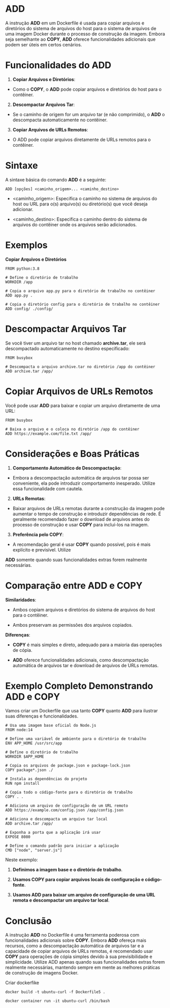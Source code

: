 # ADD

A instrução **ADD** em um Dockerfile é usada para copiar arquivos e diretórios do sistema de arquivos do host para o sistema de arquivos de uma imagem Docker durante o processo de construção da imagem. Embora seja semelhante ao **COPY**, **ADD** oferece funcionalidades adicionais que podem ser úteis em certos cenários.

# Funcionalidades do ADD

1. **Copiar Arquivos e Diretórios**:

 - Como o **COPY**, o **ADD** pode copiar arquivos e diretórios do host para o contêiner.

2. **Descompactar Arquivos Tar**:

 - Se o caminho de origem for um arquivo tar (e não comprimido), o **ADD** o descompacta automaticamente no contêiner.

3. **Copiar Arquivos de URLs Remotos**:

 - O ADD pode copiar arquivos diretamente de URLs remotos para o contêiner.

# Sintaxe

A sintaxe básica do comando **ADD** é a seguinte:

    ADD [opções] <caminho_origem>... <caminho_destino>

 - <caminho_origem>: Especifica o caminho no sistema de arquivos do host ou URL para o(s) arquivo(s) ou diretório(s) que você deseja adicionar.

 - <caminho_destino>: Especifica o caminho dentro do sistema de arquivos do contêiner onde os arquivos serão adicionados.

# Exemplos

**Copiar Arquivos e Diretórios**

    FROM python:3.8

    # Define o diretório de trabalho
    WORKDIR /app

    # Copia o arquivo app.py para o diretório de trabalho no contêiner
    ADD app.py .

    # Copia o diretório config para o diretório de trabalho no contêiner
    ADD config/ ./config/

# Descompactar Arquivos Tar

Se você tiver um arquivo tar no host chamado **archive.tar**, ele será descompactado automaticamente no destino especificado:

    FROM busybox

    # Descompacta o arquivo archive.tar no diretório /app do contêiner
    ADD archive.tar /app/

# Copiar Arquivos de URLs Remotos

Você pode usar **ADD** para baixar e copiar um arquivo diretamente de uma URL:

    FROM busybox

    # Baixa o arquivo e o coloca no diretório /app do contêiner
    ADD https://example.com/file.txt /app/

# Considerações e Boas Práticas

1. **Comportamento Automático de Descompactação**:

 - Embora a descompactação automática de arquivos tar possa ser conveniente, ela pode introduzir comportamento inesperado. Utilize essa funcionalidade com cautela.

2. **URLs Remotas**:

 - Baixar arquivos de URLs remotas durante a construção da imagem pode aumentar o tempo de construção e introduzir dependências de rede. É geralmente recomendado fazer o download de arquivos antes do processo de construção e usar **COPY** para incluí-los na imagem.

3. **Preferência pelo COPY**:

 - A recomendação geral é usar **COPY** quando possível, pois é mais explícito e previsível. Utilize

 **ADD** somente quando suas funcionalidades extras forem realmente necessárias.

# Comparação entre ADD e COPY

**Similaridades**:

 - Ambos copiam arquivos e diretórios do sistema de arquivos do host para o contêiner.

 - Ambos preservam as permissões dos arquivos copiados.

**Diferenças**:

 - **COPY** é mais simples e direto, adequado para a maioria das operações de cópia.

 - **ADD** oferece funcionalidades adicionais, como descompactação automática de arquivos tar e download de arquivos de URLs remotas.

# Exemplo Completo Demonstrando ADD e COPY

Vamos criar um Dockerfile que usa tanto **COPY** quanto **ADD** para ilustrar suas diferenças e funcionalidades.

    # Usa uma imagem base oficial do Node.js
    FROM node:14

    # Define uma variável de ambiente para o diretório de trabalho
    ENV APP_HOME /usr/src/app

    # Define o diretório de trabalho
    WORKDIR $APP_HOME

    # Copia os arquivos de package.json e package-lock.json
    COPY package*.json ./

    # Instala as dependências do projeto
    RUN npm install

    # Copia todo o código-fonte para o diretório de trabalho
    COPY . .

    # Adiciona um arquivo de configuração de um URL remoto
    ADD https://example.com/config.json /app/config.json

    # Adiciona e descompacta um arquivo tar local
    ADD archive.tar /app/

    # Exponha a porta que a aplicação irá usar
    EXPOSE 8080

    # Define o comando padrão para iniciar a aplicação
    CMD ["node", "server.js"]

Neste exemplo:

1. **Definimos a imagem base e o diretório de trabalho**.

2. **Usamos COPY para copiar arquivos locais de configuração e código-fonte**.

3. **Usamos ADD para baixar um arquivo de configuração de uma URL remota e descompactar um arquivo tar local**.

# Conclusão

A instrução **ADD** no Dockerfile é uma ferramenta poderosa com funcionalidades adicionais sobre **COPY**. Embora **ADD** ofereça mais recursos, como a descompactação automática de arquivos tar e a capacidade de copiar arquivos de URLs remotas, é recomendado usar **COPY** para operações de cópia simples devido à sua previsibilidade e simplicidade. Utilize ADD apenas quando suas funcionalidades extras forem realmente necessárias, mantendo sempre em mente as melhores práticas de construção de imagens Docker.

Criar dockerfike

    docker build -t ubuntu-curl -f Dockerfile5 .

    docker container run -it ubuntu-curl /bin/bash